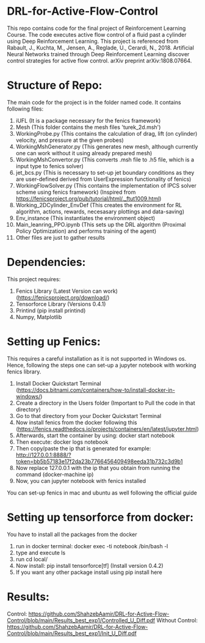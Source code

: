 # DRL-for-Active-Flow-Control
This repo contains code for the final project of Reinforcement Learning Course. The code executes active flow control of a fluid past a cylinder using Deep Reinforcement Learning. This project is referenced from Rabault, J., Kuchta, M., Jensen, A., Reglade, U., Cerardi, N., 2018. Artificial Neural Networks trained through Deep Reinforcement Learning discover control strategies for active flow control. arXiv preprint arXiv:1808.07664.

# Structure of Repo:
The main code for the project is in the folder named code. It contains following files:
1. iUFL (It is a package necessary for the fenics framework)
2. Mesh (This folder contains the mesh files 'turek_2d.msh')
3. WorkingProbe.py (This contains the calculation of drag, lift (on cylinder) velocity, and pressure at the given probes)
4. WorkingMshGenerator.py (This generates new mesh, although currently one can work without it using already prepared mesh)
5. WorkingMshConvertor.py (This converts .msh file to .h5 file, which is a input type to fenics solver)
6. jet_bcs.py (This is necessary to set-up jet boundary conditions as they are user-defined derived from UserExpression functionality of fenics)
7. WorkingFlowSolver.py (This contains the implementation of IPCS solver scheme using fenics framework) (Inspired from https://fenicsproject.org/pub/tutorial/html/._ftut1009.html)
8. Working_2DCylinder_EnvDef (This creates the environment for RL algorithm, actions, rewards, necesasary plottings and data-saving)
9. Env_instance (This instantiates the environment object)
10. Main_leanring_PPO.ipynb (This sets up the DRL algorithm (Proximal Policy Optimization) and performs training of the agent)
11. Other files are just to gather results

# Dependencies:
This project requires:
1. Fenics Library (Latest Version can work) (https://fenicsproject.org/download/)
3. Tensorforce Library (Versions 0.4.1)
4. Printind (pip install printind)
5. Numpy, Matplotlib

# Setting up Fenics:
This requires a careful installation as it is not supported in Windows os. Hence, following the steps one can set-up a jupyter notebook with working fenics library.
1. Install Docker Quickstart Terminal (https://docs.bitnami.com/containers/how-to/install-docker-in-windows/)
2. Create a directory in the Users folder (Important to Pull the code in that directory)
3. Go to that directory from your Docker Quickstart Terminal
4. Now install fenics from the docker following this (https://fenics.readthedocs.io/projects/containers/en/latest/jupyter.html)
5. Afterwards, start the container by using: docker start notebook
6. Then execute: docker logs notebook
7. Then copy/paste the ip that is generated for example: http://127.0.0.1:8888/?token=bb5b57183e17f2da23b7766456409498eeda31b732c3d9b1
8. Now replace 127.0.0.1 with the ip that you obtain from running the command (docker-machine ip)
9. Now, you can jupyter notebook with fenics installed

You can set-up fenics in mac and ubuntu as well following the official guide

# Setting up tensorforce from docker:
You have to install all the packages from the docker
1. run in docker terminal: docker exec -ti notebook /bin/bash -l
2. type and execute ls
3. run cd local/
4. Now install: pip install tensorforce[tf] (Install version 0.4.2)
5. If you want any other package install using pip install here

# Results:

Control: https://github.com/ShahzebAamir/DRL-for-Active-Flow-Control/blob/main/Results_best_exp1/Controlled_U_Diff.pdf
Without Control: https://github.com/ShahzebAamir/DRL-for-Active-Flow-Control/blob/main/Results_best_exp1/Init_U_Diff.pdf  
